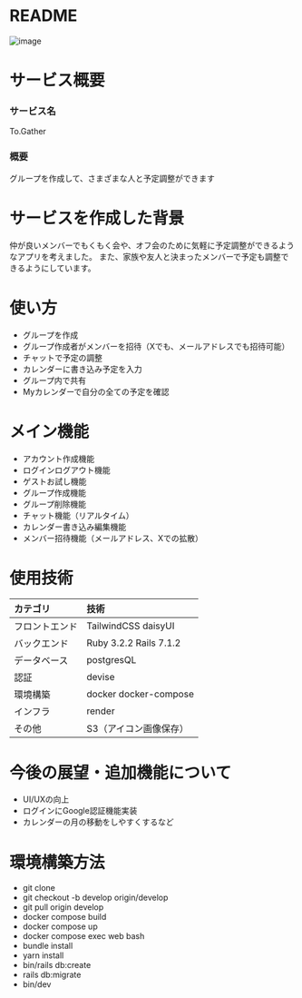 # README
![image](app/assets/images/Xshare.png)


# サービス概要

### サービス名
To.Gather

### 概要
グループを作成して、さまざまな人と予定調整ができます

# サービスを作成した背景
仲が良いメンバーでもくもく会や、オフ会のために気軽に予定調整ができるようなアプリを考えました。
また、家族や友人と決まったメンバーで予定も調整できるようにしています。

# 使い方
- グループを作成
- グループ作成者がメンバーを招待（Xでも、メールアドレスでも招待可能）
- チャットで予定の調整
- カレンダーに書き込み予定を入力
- グループ内で共有
- Myカレンダーで自分の全ての予定を確認

# メイン機能
- アカウント作成機能
- ログインログアウト機能
- ゲストお試し機能
- グループ作成機能
- グループ削除機能
- チャット機能（リアルタイム）
- カレンダー書き込み編集機能
- メンバー招待機能（メールアドレス、Xでの拡散）


# 使用技術
| カテゴリ       | 技術  |
| :------------- | :------------ |
| フロントエンド | TailwindCSS daisyUI |                         |
| バックエンド   | Ruby 3.2.2 Rails 7.1.2 |
| データベース   |  postgresQL  |
| 認証           |   devise  |
| 環境構築       |  docker docker-compose  |
| インフラ       |render |
| その他         | S3（アイコン画像保存）  |

# 今後の展望・追加機能について
- UI/UXの向上
- ログインにGoogle認証機能実装
- カレンダーの月の移動をしやすくするなど

# 環境構築方法
- git clone
- git checkout -b develop origin/develop
- git pull origin develop
- docker compose build
- docker compose up
- docker compose exec web bash
- bundle install
- yarn install
- bin/rails db:create
- rails db:migrate
- bin/dev
